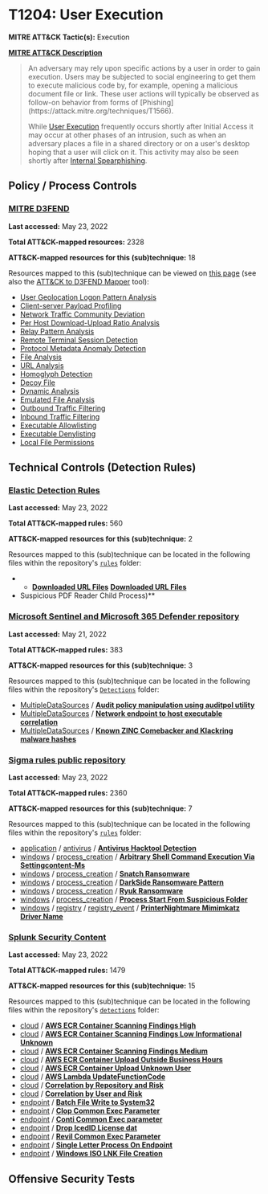 # T1204: User Execution
**MITRE ATT&CK Tactic(s):** Execution

**[MITRE ATT&CK Description](https://attack.mitre.org/techniques/T1204)**
<blockquote>An adversary may rely upon specific actions by a user in order to gain execution. Users may be subjected to social engineering to get them to execute malicious code by, for example, opening a malicious document file or link. These user actions will typically be observed as follow-on behavior from forms of [Phishing](https://attack.mitre.org/techniques/T1566).

While [User Execution](https://attack.mitre.org/techniques/T1204) frequently occurs shortly after Initial Access it may occur at other phases of an intrusion, such as when an adversary places a file in a shared directory or on a user's desktop hoping that a user will click on it. This activity may also be seen shortly after [Internal Spearphishing](https://attack.mitre.org/techniques/T1534).</blockquote>

## Policy / Process Controls
### [MITRE D3FEND](https://d3fend.mitre.org/)
**Last accessed:** May 23, 2022

**Total ATT&CK-mapped resources:** 2328

**ATT&CK-mapped resources for this (sub)technique:** 18

Resources mapped to this (sub)technique can be viewed on [this page](https://d3fend.mitre.org/) (see also the [ATT&CK to D3FEND Mapper](https://d3fend.mitre.org/tools/attack-mapper) tool):

* [User Geolocation Logon Pattern Analysis](https://d3fend.mitre.org/technique/d3f:UserGeolocationLogonPatternAnalysis)
* [Client-server Payload Profiling](https://d3fend.mitre.org/technique/d3f:Client-serverPayloadProfiling)
* [Network Traffic Community Deviation](https://d3fend.mitre.org/technique/d3f:NetworkTrafficCommunityDeviation)
* [Per Host Download-Upload Ratio Analysis](https://d3fend.mitre.org/technique/d3f:PerHostDownload-UploadRatioAnalysis)
* [Relay Pattern Analysis](https://d3fend.mitre.org/technique/d3f:RelayPatternAnalysis)
* [Remote Terminal Session Detection](https://d3fend.mitre.org/technique/d3f:RemoteTerminalSessionDetection)
* [Protocol Metadata Anomaly Detection](https://d3fend.mitre.org/technique/d3f:ProtocolMetadataAnomalyDetection)
* [File Analysis](https://d3fend.mitre.org/technique/d3f:FileAnalysis)
* [URL Analysis](https://d3fend.mitre.org/technique/d3f:URLAnalysis)
* [Homoglyph Detection](https://d3fend.mitre.org/technique/d3f:HomoglyphDetection)
* [Decoy File](https://d3fend.mitre.org/technique/d3f:DecoyFile)
* [Dynamic Analysis](https://d3fend.mitre.org/technique/d3f:DynamicAnalysis)
* [Emulated File Analysis](https://d3fend.mitre.org/technique/d3f:EmulatedFileAnalysis)
* [Outbound Traffic Filtering](https://d3fend.mitre.org/technique/d3f:OutboundTrafficFiltering)
* [Inbound Traffic Filtering](https://d3fend.mitre.org/technique/d3f:InboundTrafficFiltering)
* [Executable Allowlisting](https://d3fend.mitre.org/technique/d3f:ExecutableAllowlisting)
* [Executable Denylisting](https://d3fend.mitre.org/technique/d3f:ExecutableDenylisting)
* [Local File Permissions](https://d3fend.mitre.org/technique/d3f:LocalFilePermissions)

## Technical Controls (Detection Rules)
### [Elastic Detection Rules](https://github.com/elastic/detection-rules)
**Last accessed:** May 23, 2022

**Total ATT&CK-mapped rules:** 560

**ATT&CK-mapped resources for this (sub)technique:** 2

Resources mapped to this (sub)technique can be located in the following files within the repository's <code>[rules](https://github.com/elastic/detection-rules/tree/main/rules)</code> folder:

* * **[Downloaded URL Files](https://github.com/elastic/detection-rules/blob/main/rules/windows/execution_downloaded_url_file.toml)**
**[Downloaded URL Files](https://github.com/elastic/detection-rules/blob/main/rules/windows/execution_downloaded_url_file.toml)**
* Suspicious PDF Reader Child Process)**

### [Microsoft Sentinel and Microsoft 365 Defender repository](https://github.com/Azure/Azure-Sentinel)
**Last accessed:** May 21, 2022

**Total ATT&CK-mapped rules:** 383

**ATT&CK-mapped resources for this (sub)technique:** 3

Resources mapped to this (sub)technique can be located in the following files within the repository's <code>[Detections](https://github.com/Azure/Azure-Sentinel/tree/master/Detections)</code> folder:

* [MultipleDataSources](https://github.com/Azure/Azure-Sentinel/tree/master/Detections/MultipleDataSources/) / **[Audit policy manipulation using auditpol utility](https://github.com/Azure/Azure-Sentinel/blob/master/Detections/MultipleDataSources/AuditPolicyManipulation_using_auditpol.yaml)**
* [MultipleDataSources](https://github.com/Azure/Azure-Sentinel/tree/master/Detections/MultipleDataSources/) / **[Network endpoint to host executable correlation](https://github.com/Azure/Azure-Sentinel/blob/master/Detections/MultipleDataSources/NetworkEndpointCorrelation.yaml)**
* [MultipleDataSources](https://github.com/Azure/Azure-Sentinel/tree/master/Detections/MultipleDataSources/) / **[Known ZINC Comebacker and Klackring malware hashes](https://github.com/Azure/Azure-Sentinel/blob/master/Detections/MultipleDataSources/ZincJan272021IOCs.yaml)**

### [Sigma rules public repository](https://github.com/SigmaHQ/sigma)
**Last accessed:** May 23, 2022

**Total ATT&CK-mapped rules:** 2360

**ATT&CK-mapped resources for this (sub)technique:** 7

Resources mapped to this (sub)technique can be located in the following files within the repository's <code>[rules](https://github.com/SigmaHQ/sigma/tree/master/rules)</code> folder:

* [application](https://github.com/SigmaHQ/sigma/tree/master/rules/application/) / [antivirus](https://github.com/SigmaHQ/sigma/tree/master/rules/application/antivirus/) / **[Antivirus Hacktool Detection](https://github.com/SigmaHQ/sigma/blob/master/rules/application/antivirus/av_hacktool.yml)**
* [windows](https://github.com/SigmaHQ/sigma/tree/master/rules/windows/) / [process_creation](https://github.com/SigmaHQ/sigma/tree/master/rules/windows/process_creation/) / **[Arbitrary Shell Command Execution Via Settingcontent-Ms](https://github.com/SigmaHQ/sigma/blob/master/rules/windows/process_creation/process_creation_win_arbitrary_shell_execution_via_settingcontent.yml)**
* [windows](https://github.com/SigmaHQ/sigma/tree/master/rules/windows/) / [process_creation](https://github.com/SigmaHQ/sigma/tree/master/rules/windows/process_creation/) / **[Snatch Ransomware](https://github.com/SigmaHQ/sigma/blob/master/rules/windows/process_creation/proc_creation_win_crime_snatch_ransomware.yml)**
* [windows](https://github.com/SigmaHQ/sigma/tree/master/rules/windows/) / [process_creation](https://github.com/SigmaHQ/sigma/tree/master/rules/windows/process_creation/) / **[DarkSide Ransomware Pattern](https://github.com/SigmaHQ/sigma/blob/master/rules/windows/process_creation/proc_creation_win_mal_darkside_ransomware.yml)**
* [windows](https://github.com/SigmaHQ/sigma/tree/master/rules/windows/) / [process_creation](https://github.com/SigmaHQ/sigma/tree/master/rules/windows/process_creation/) / **[Ryuk Ransomware](https://github.com/SigmaHQ/sigma/blob/master/rules/windows/process_creation/proc_creation_win_mal_ryuk.yml)**
* [windows](https://github.com/SigmaHQ/sigma/tree/master/rules/windows/) / [process_creation](https://github.com/SigmaHQ/sigma/tree/master/rules/windows/process_creation/) / **[Process Start From Suspicious Folder](https://github.com/SigmaHQ/sigma/blob/master/rules/windows/process_creation/proc_creation_win_susp_run_folder.yml)**
* [windows](https://github.com/SigmaHQ/sigma/tree/master/rules/windows/) / [registry](https://github.com/SigmaHQ/sigma/tree/master/rules/windows/registry/) / [registry_event](https://github.com/SigmaHQ/sigma/tree/master/rules/windows/registry/registry_event/) / **[PrinterNightmare Mimimkatz Driver Name](https://github.com/SigmaHQ/sigma/blob/master/rules/windows/registry/registry_event/registry_event_mimikatz_printernightmare.yml)**

### [Splunk Security Content](https://github.com/splunk/security_content)
**Last accessed:** May 23, 2022

**Total ATT&CK-mapped rules:** 1479

**ATT&CK-mapped resources for this (sub)technique:** 15

Resources mapped to this (sub)technique can be located in the following files within the repository's <code>[detections](https://github.com/splunk/security_content/tree/develop/detections)</code> folder:

* [cloud](https://github.com/splunk/security_content/tree/develop/detections/cloud/) / **[AWS ECR Container Scanning Findings High](https://github.com/splunk/security_content/blob/develop/detections/cloud/aws_ecr_container_scanning_findings_high.yml)**
* [cloud](https://github.com/splunk/security_content/tree/develop/detections/cloud/) / **[AWS ECR Container Scanning Findings Low Informational Unknown](https://github.com/splunk/security_content/blob/develop/detections/cloud/aws_ecr_container_scanning_findings_low_informational_unknown.yml)**
* [cloud](https://github.com/splunk/security_content/tree/develop/detections/cloud/) / **[AWS ECR Container Scanning Findings Medium](https://github.com/splunk/security_content/blob/develop/detections/cloud/aws_ecr_container_scanning_findings_medium.yml)**
* [cloud](https://github.com/splunk/security_content/tree/develop/detections/cloud/) / **[AWS ECR Container Upload Outside Business Hours](https://github.com/splunk/security_content/blob/develop/detections/cloud/aws_ecr_container_upload_outside_business_hours.yml)**
* [cloud](https://github.com/splunk/security_content/tree/develop/detections/cloud/) / **[AWS ECR Container Upload Unknown User](https://github.com/splunk/security_content/blob/develop/detections/cloud/aws_ecr_container_upload_unknown_user.yml)**
* [cloud](https://github.com/splunk/security_content/tree/develop/detections/cloud/) / **[AWS Lambda UpdateFunctionCode](https://github.com/splunk/security_content/blob/develop/detections/cloud/aws_lambda_updatefunctioncode.yml)**
* [cloud](https://github.com/splunk/security_content/tree/develop/detections/cloud/) / **[Correlation by Repository and Risk](https://github.com/splunk/security_content/blob/develop/detections/cloud/correlation_by_repository_and_risk.yml)**
* [cloud](https://github.com/splunk/security_content/tree/develop/detections/cloud/) / **[Correlation by User and Risk](https://github.com/splunk/security_content/blob/develop/detections/cloud/correlation_by_user_and_risk.yml)**
* [endpoint](https://github.com/splunk/security_content/tree/develop/detections/endpoint/) / **[Batch File Write to System32](https://github.com/splunk/security_content/blob/develop/detections/endpoint/batch_file_write_to_system32.yml)**
* [endpoint](https://github.com/splunk/security_content/tree/develop/detections/endpoint/) / **[Clop Common Exec Parameter](https://github.com/splunk/security_content/blob/develop/detections/endpoint/clop_common_exec_parameter.yml)**
* [endpoint](https://github.com/splunk/security_content/tree/develop/detections/endpoint/) / **[Conti Common Exec parameter](https://github.com/splunk/security_content/blob/develop/detections/endpoint/conti_common_exec_parameter.yml)**
* [endpoint](https://github.com/splunk/security_content/tree/develop/detections/endpoint/) / **[Drop IcedID License dat](https://github.com/splunk/security_content/blob/develop/detections/endpoint/drop_icedid_license_dat.yml)**
* [endpoint](https://github.com/splunk/security_content/tree/develop/detections/endpoint/) / **[Revil Common Exec Parameter](https://github.com/splunk/security_content/blob/develop/detections/endpoint/revil_common_exec_parameter.yml)**
* [endpoint](https://github.com/splunk/security_content/tree/develop/detections/endpoint/) / **[Single Letter Process On Endpoint](https://github.com/splunk/security_content/blob/develop/detections/endpoint/single_letter_process_on_endpoint.yml)**
* [endpoint](https://github.com/splunk/security_content/tree/develop/detections/endpoint/) / **[Windows ISO LNK File Creation](https://github.com/splunk/security_content/blob/develop/detections/endpoint/windows_iso_lnk_file_creation.yml)**


## Offensive Security Tests
